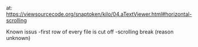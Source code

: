 at: https://viewsourcecode.org/snaptoken/kilo/04.aTextViewer.html#horizontal-scrolling

Known issus
-first row of every file is cut off
-scrolling break (reason unknown)